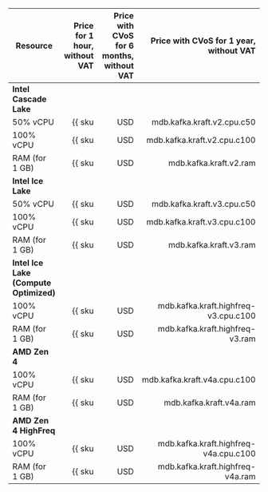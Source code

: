 | Resource       | Price for 1 hour,<br>without VAT   | Price with CVoS for 6 months,<br>without VAT | Price with CVoS for 1 year,<br>without VAT |
|----------------|---------------------------------------------------:|---------------------------------:|----------------------------------:|
| **Intel Cascade Lake**                                     |
| 50% vCPU      | {{ sku|USD|mdb.kafka.kraft.v2.cpu.c50|string }} | – | – | 
| 100% vCPU     | {{ sku|USD|mdb.kafka.kraft.v2.cpu.c100|string }} | {{ sku|USD|v1.commitment.selfcheckout.m6.mdb.kafka.kraft.cpu.c100.v2|string }} (-10%) | {{ sku|USD|v1.commitment.selfcheckout.y1.mdb.kafka.kraft.cpu.c100.v2|string }} (-15%) |
| RAM (for 1 GB) | {{ sku|USD|mdb.kafka.kraft.v2.ram|string }} | {{ sku|USD|v1.commitment.selfcheckout.m6.mdb.kafka.kraft.ram.v2|string }} (-10%) | {{ sku|USD|v1.commitment.selfcheckout.y1.mdb.kafka.kraft.ram.v2|string }} (-15%) |
| **Intel Ice Lake**                                         |
| 50% vCPU      | {{ sku|USD|mdb.kafka.kraft.v3.cpu.c50|string }} | – | – |
| 100% vCPU     | {{ sku|USD|mdb.kafka.kraft.v3.cpu.c100|string }} | {{ sku|USD|v1.commitment.selfcheckout.m6.mdb.kafka.kraft.cpu.c100.v3|string }} (-10%) | {{ sku|USD|v1.commitment.selfcheckout.y1.mdb.kafka.kraft.cpu.c100.v3|string }} (-15%) |
| RAM (for 1 GB) | {{ sku|USD|mdb.kafka.kraft.v3.ram|string }} | {{ sku|USD|v1.commitment.selfcheckout.m6.mdb.kafka.kraft.ram.v3|string }} (-10%) | {{ sku|USD|v1.commitment.selfcheckout.y1.mdb.kafka.kraft.ram.v3|string }} (-15%) |
| **Intel Ice Lake (Compute Optimized)**                     |
| 100% vCPU | {{ sku|USD|mdb.kafka.kraft.highfreq-v3.cpu.c100|string }} | – | – | 
| RAM (for 1 GB) | {{ sku|USD|mdb.kafka.kraft.highfreq-v3.ram|string }} | – | – |
| **AMD Zen 4**                                         |
| 100% vCPU     | {{ sku|USD|mdb.kafka.kraft.v4a.cpu.c100|string }} | {{ sku|USD|v1.commitment.selfcheckout.m6.mdb.kafka.kraft.cpu.c100.v4a|string }} (-10%) | {{ sku|USD|v1.commitment.selfcheckout.y1.mdb.kafka.kraft.cpu.c100.v4a|string }} (-15%) |
| RAM (for 1 GB) | {{ sku|USD|mdb.kafka.kraft.v4a.ram|string }} | {{ sku|USD|v1.commitment.selfcheckout.m6.mdb.kafka.kraft.ram.v4a|string }} (-10%) | {{ sku|USD|v1.commitment.selfcheckout.y1.mdb.kafka.kraft.ram.v4a|string }} (-15%) |
| **AMD Zen 4 HighFreq**                     |
| 100% vCPU | {{ sku|USD|mdb.kafka.kraft.highfreq-v4a.cpu.c100|string }} | – | – | 
| RAM (for 1 GB) | {{ sku|USD|mdb.kafka.kraft.highfreq-v4a.ram|string }} | – | – |
